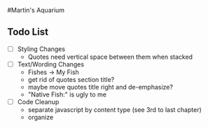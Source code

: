 #Martin's Aquarium

## Todo List

- [ ] Styling Changes
	- Quotes need vertical space between them when stacked
- [ ] Text/Wording Changes
	- Fishes -> My Fish
	- get rid of quotes section title?
	- maybe move quotes title right and de-emphasize?
	- "Native Fish:" is ugly to me
- [ ] Code Cleanup
	- separate javascript by content type (see 3rd to last chapter)
	- organize
